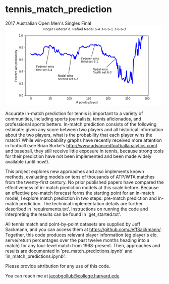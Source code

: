 # tennis_match_prediction

2017 Australian Open Men's Singles Final
![alt text](samples/federer_nadal_ao_17.png)

Accurate in-match prediction for tennis is important to a variety of communities, including sports journalists, tennis aficionados, and professional sports betters. In-match prediction consists of the following estimate:  given any score between two players and all historical information about the two players, what is the probability that each player wins the match? While win-probability graphs have recently received more attention in football (see Brian Burke's http://www.advancedfootballanalytics.com) and baseball, they still receive little exposure in tennis, because strong tools for their prediction have not been implemented and been made widely available (until now!).

This project explores new approaches and also implements known methods, evaluating models on tens of thousands of ATP/WTA matches from the twenty-first century. No prior published papers have compared the effectiveness of in-match prediction models at this scale before. Because an effective pre-match forecast forms the starting point for an in-match model, I explore match prediction in two steps: pre-match prediction and in-match prediction.  The technical implementation details are further described in 'requirements.txt'.  Instructions on running the code and interpreting the results can be found in 'get_started.txt'.

All tennis match and point-by-point datasets are supplied by Jeff Sackmann, and you can access them at https://github.com/JeffSackmann/. Together, this code produces relevant player information (eg player's elo, serve/return percentages over the past twelve months heading into a match) for any tour-level match from 1968-present. Then, approaches and results are documented in 'pre_match_predictions.ipynb' and 'in_match_predictions.ipynb'.

Please provide attribution for any use of this code.

You can reach me at jacobgollub@college.harvard.edu